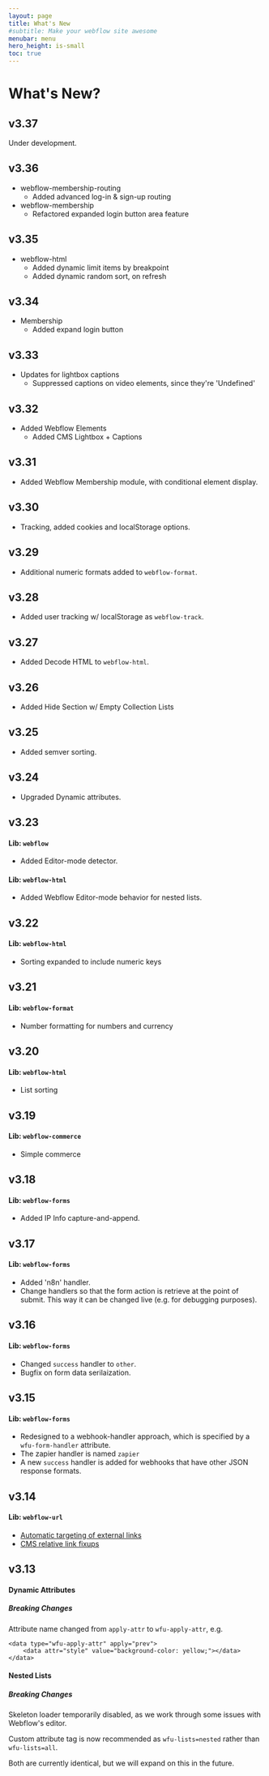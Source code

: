 ```yaml
---
layout: page
title: What's New
#subtitle: Make your webflow site awesome
menubar: menu
hero_height: is-small
toc: true
---
```


# What's New?


## v3.37

Under development.

## v3.36

- webflow-membership-routing
  - Added advanced log-in & sign-up routing
- webflow-membership
  - Refactored expanded login button area feature

## v3.35

- webflow-html
  - Added dynamic limit items by breakpoint
  - Added dynamic random sort, on refresh

## v3.34

- Membership
  - Added expand login button

## v3.33

- Updates for lightbox captions
  - Suppressed captions on video elements, since they're 'Undefined' 

## v3.32

- Added Webflow Elements
  - Added CMS Lightbox + Captions 

## v3.31

- Added Webflow Membership module, with conditional element display. 

## v3.30

- Tracking, added cookies and localStorage options.

## v3.29

- Additional numeric formats
added to `webflow-format`.

## v3.28

- Added user tracking w/ localStorage 
as `webflow-track`.

## v3.27

- Added Decode HTML
to `webflow-html`.

## v3.26

- Added Hide Section w/ Empty Collection Lists

## v3.25

- Added semver sorting.

## v3.24

- Upgraded Dynamic attributes.

## v3.23

#### Lib: `webflow`

- Added Editor-mode detector.

#### Lib: `webflow-html`

- Added Webflow Editor-mode behavior for nested lists.

## v3.22

#### Lib: `webflow-html`

- Sorting expanded to include numeric keys

## v3.21

#### Lib: `webflow-format`

- Number formatting for numbers and currency

## v3.20

#### Lib: `webflow-html`

- List sorting

## v3.19

#### Lib: `webflow-commerce`

- Simple commerce

## v3.18

#### Lib: `webflow-forms`

- Added IP Info capture-and-append.

## v3.17

#### Lib: `webflow-forms`

- Added 'n8n' handler.
- Change handlers so that the form action is retrieve at the point of submit.
This way it can be changed live (e.g. for debugging purposes).

## v3.16

#### Lib: `webflow-forms`

- Changed `success` handler to `other`. 
- Bugfix on form data serilaization. 

## v3.15

#### Lib: `webflow-forms`

- Redesigned to a webhook-handler approach, which is specified by a `wfu-form-handler` attribute.
- The zapier handler is named `zapier`
- A new `success` handler is added for webhooks that have other JSON response formats. 

## v3.14

#### Lib: `webflow-url`

- [Automatic targeting of external links](/docs/webflow-url/link-targeting/)
- [CMS relative link fixups](https://wfu.sygnal.com/docs/webflow-url/cms-fixups/)

## v3.13

#### Dynamic Attributes

##### Breaking Changes

Attribute name changed from `apply-attr` to `wfu-apply-attr`, e.g. 

```
<data type="wfu-apply-attr" apply="prev">
    <data attr="style" value="background-color: yellow;"></data>
</data>
```

#### Nested Lists

##### Breaking Changes

Skeleton loader temporarily disabled, as we work through some issues with Webflow's editor. 

Custom attribute tag is now recommended as `wfu-lists=nested` rather than `wfu-lists=all`.

Both are currently identical, but we will expand on this in the future.
